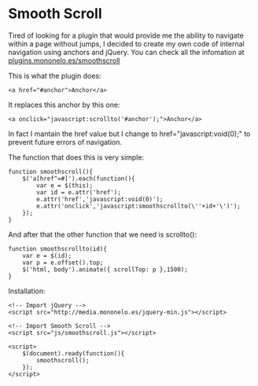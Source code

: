 Smooth Scroll
=============

Tired of looking for a plugin that would provide me the ability to navigate within a page without jumps, I decided to create my own code of internal navigation using anchors and jQuery.
You can check all the infomation at <a href="http://plugins.mononelo.es/smoothscroll/" target="_blank">plugins.mononelo.es/smoothscroll</a>


This is what the plugin does:

	<a href="#anchor">Anchor</a>
	
It replaces this anchor by this one:

	<a onclick="javascript:scrollto('#anchor');">Anchor</a>
	
In fact I mantain the href value but I change to href="javascript:void(0);" to prevent future errors of navigation.

The function that does this is very simple:

	function smoothscroll(){
		$('a[href^=#]').each(function(){
			var e = $(this);
			var id = e.attr('href');
			e.attr('href','javascript:void(0)');
			e.attr('onclick','javascript:smoothscrollto(\''+id+'\')');
		});
	}

And after that the other function that we need is scrollto():

	function smoothscrollto(id){
		var e = $(id);
		var p = e.offset().top;
		$('html, body').animate({ scrollTop: p },1500);
	}


Installation:

	<!-- Import jQuery -->
	<script src="http://media.mononelo.es/jquery-min.js"></script>
	
	<!-- Import Smooth Scroll -->
	<script src="js/smoothscroll.js"></script>
	
	<script>
		$(document).ready(function(){
			smoothscroll();
		});
	</script>